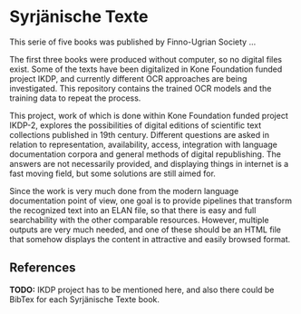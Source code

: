 # Syrjänische Texte

This serie of five books was published by Finno-Ugrian Society …

The first three books were produced without computer, so no digital files exist. Some of the texts have been digitalized in Kone Foundation funded project IKDP, and currently different OCR approaches are being investigated. This repository contains the trained OCR models and the training data to repeat the process.

This project, work of which is done within Kone Foundation funded project IKDP-2, explores the possibilities of digital editions of scientific text collections published in 19th century. Different questions are asked in relation to representation, availability, access, integration with language documentation corpora and general methods of digital republishing. The answers are not necessarily provided, and displaying things in internet is a fast moving field, but some solutions are still aimed for.

Since the work is very much done from the modern language documentation point of view, one goal is to provide pipelines that transform the recognized text into an ELAN file, so that there is easy and full searchability with the other comparable resources. However, multiple outputs are very much needed, and one of these should be an HTML file that somehow displays the content in attractive and easily browsed format.

## References

**TODO:** IKDP project has to be mentioned here, and also there could be BibTex for each Syrjänische Texte book.

